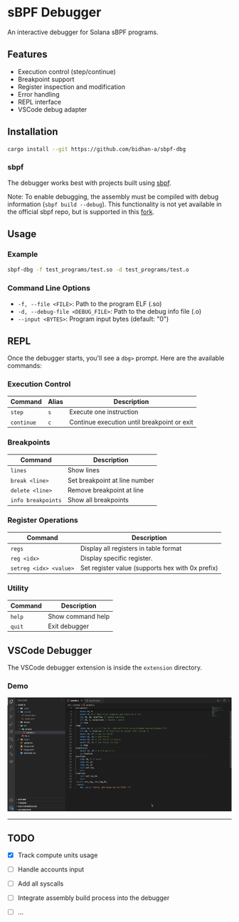 # sBPF Debugger

An interactive debugger for Solana sBPF programs.

## Features

- Execution control (step/continue)
- Breakpoint support
- Register inspection and modification
- Error handling
- REPL interface
- VSCode debug adapter


## Installation

```bash
cargo install --git https://github.com/bidhan-a/sbpf-dbg
```

### sbpf

The debugger works best with projects built using [sbpf](https://github.com/deanmlittle/sbpf).

Note: To enable debugging, the assembly must be compiled with debug information (`sbpf build --debug`). This functionality is not yet available in the official sbpf repo, but is supported in this [fork](https://github.com/bidhan-a/sbpf-cli/tree/feat/debug).

## Usage

### Example
```bash
sbpf-dbg -f test_programs/test.so -d test_programs/test.o
```

### Command Line Options
- `-f, --file <FILE>`: Path to the program ELF (.so)
- `-d, --debug-file <DEBUG_FILE>`: Path to the debug info file (.o)
- `--input <BYTES>`: Program input bytes (default: "0")

## REPL

Once the debugger starts, you'll see a `dbg>` prompt. Here are the available commands:

### Execution Control
| Command | Alias | Description |
|---------|-------|-------------|
| `step` | `s` | Execute one instruction |
| `continue` | `c` | Continue execution until breakpoint or exit |

### Breakpoints
| Command | Description |
|---------|-------------|
| `lines` | Show lines |
| `break <line>` | Set breakpoint at line number |
| `delete <line>` | Remove breakpoint at line |
| `info breakpoints` | Show all breakpoints |

### Register Operations
| Command | Description |
|---------|-------------|
| `regs` | Display all registers in table format |
| `reg <idx>` | Display specific register. |
| `setreg <idx> <value>` | Set register value (supports hex with 0x prefix) |

### Utility
| Command | Description |
|---------|-------------|
| `help` | Show command help |
| `quit` | Exit debugger |


## VSCode Debugger
The VSCode debugger extension is inside the `extension` directory. 

### Demo

![VSCode Debugger](docs/vscode-debugger.gif)

-----

## TODO

- [x] Track compute units usage
- [ ] Handle accounts input
- [ ] Add all syscalls
- [ ] Integrate assembly build process into the debugger
- [ ] ...

